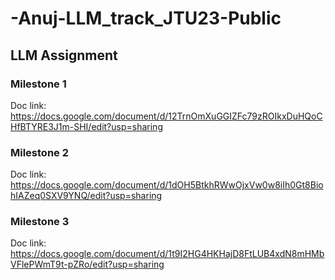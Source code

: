 # -Anuj-LLM_track_JTU23-Public
## LLM Assignment

### Milestone 1 
Doc link: https://docs.google.com/document/d/12TrnOmXuGGIZFc79zROIkxDuHQoCHfBTYRE3J1m-SHI/edit?usp=sharing

### Milestone 2
Doc link: https://docs.google.com/document/d/1dOH5BtkhRWwOjxVw0w8iIh0Gt8BiohIAZeq0SXV9YNQ/edit?usp=sharing

### Milestone 3
Doc link: https://docs.google.com/document/d/1t9I2HG4HKHajD8FtLUB4xdN8mHMbVFlePWmT9t-pZRo/edit?usp=sharing
